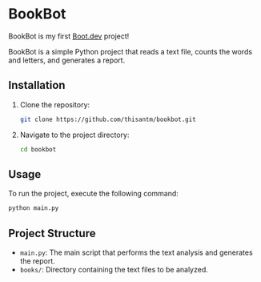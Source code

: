 # BookBot

BookBot is my first [Boot.dev](https://www.boot.dev) project!

BookBot is a simple Python project that reads a text file, counts the words and letters, and generates a report.

## Installation

1. Clone the repository:
    ```sh
    git clone https://github.com/thisantm/bookbot.git
    ```
2. Navigate to the project directory:
    ```sh
    cd bookbot
    ```

## Usage

To run the project, execute the following command:
```sh
python main.py
```

## Project Structure

- `main.py`: The main script that performs the text analysis and generates the report.
- `books/`: Directory containing the text files to be analyzed.

